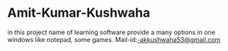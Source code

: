 # Amit-Kumar-Kushwaha
in this project name of learning software provide a many options in one windows like notepad, some games. Mail-id:-akkushwaha53@gmail.com
